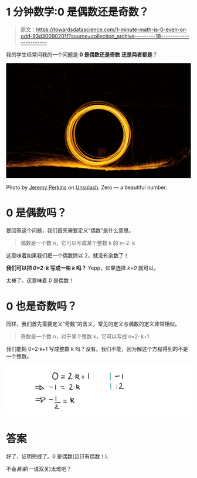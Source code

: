 # 1 分钟数学:0 是偶数还是奇数？

> 原文：<https://towardsdatascience.com/1-minute-math-is-0-even-or-odd-93d30090201f?source=collection_archive---------18----------------------->

我的学生经常问我的一个问题是:**0 是偶数还是奇数** **还是两者都是**？

![](img/387255184ad922f4a2c23c04be187fb3.png)

Photo by [Jeremy Perkins](https://unsplash.com/@jeremyperkins?utm_source=medium&utm_medium=referral) on [Unsplash](https://unsplash.com?utm_source=medium&utm_medium=referral). Zero — a beautiful number.

# 0 是偶数吗？

要回答这个问题，我们首先需要定义“偶数”是什么意思。

> 偶数是一个数 n，它可以写成某个整数 k 的 n=2⋅ k

这意味着如果我们把一个偶数除以 2，就没有余数了！

**我们可以把 *0=2⋅ k* 写成一些 *k* 吗？** Yepp，如果选择 *k=0* 就可以。

太棒了。这意味着 0 是偶数！

# 0 也是奇数吗？

同样，我们首先需要定义“奇数”的含义，常见的定义与偶数的定义非常相似。

> 奇数是一个数 n，对于某个整数 k，它可以写成 n=2⋅ k+1

我们能把 0=2⋅k+1 写成整数 k 吗？没有。我们不能，因为解这个方程得到的不是一个整数。

![](img/80e115e2caea954bad645bcc87dd8f50.png)

# 答案

好了，证明完成了。0 是偶数(且只有偶数！).

不会*甚至*(一语双关)太难吧？